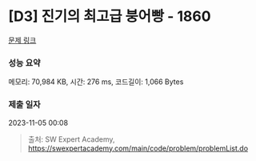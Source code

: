 # [D3] 진기의 최고급 붕어빵 - 1860 

[문제 링크](https://swexpertacademy.com/main/code/problem/problemDetail.do?contestProbId=AV5LsaaqDzYDFAXc) 

### 성능 요약

메모리: 70,984 KB, 시간: 276 ms, 코드길이: 1,066 Bytes

### 제출 일자

2023-11-05 00:08



> 출처: SW Expert Academy, https://swexpertacademy.com/main/code/problem/problemList.do